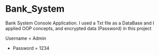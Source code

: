 # Bank_System
Bank System Console Application.
I used a Txt file as a DataBase and I applied OOP concepts, and encrypted data (Password) in this project

Username = Admin
- Password = 1234
